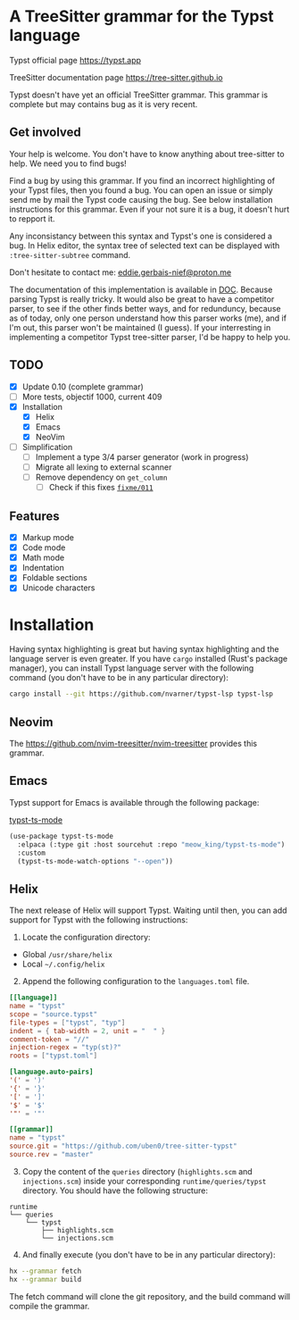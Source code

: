 # A TreeSitter grammar for the Typst language

Typst official page https://typst.app

TreeSitter documentation page https://tree-sitter.github.io

Typst doesn't have yet an official TreeSitter grammar. This grammar is complete but may contains bug as it is very recent.

## Get involved

Your help is welcome. You don't have to know anything about tree-sitter to help. We need you to find bugs!

Find a bug by using this grammar. If you find an incorrect highlighting of your Typst files, then you found a bug. You can open an issue or simply send me by mail the Typst code causing the bug. See below installation instructions for this grammar. Even if your not sure it is a bug, it doesn't hurt to repport it.

Any inconsistancy between this syntax and Typst's one is considered a bug. In Helix editor, the syntax tree of selected text can be displayed with `:tree-sitter-subtree` command.

Don't hesitate to contact me: eddie.gerbais-nief@proton.me

The documentation of this implementation is available in [DOC](DOC.md). Because parsing Typst is really tricky. It would also be great to have a competitor parser, to see if the other finds better ways, and for redunduncy, because as of today, only one person understand how this parser works (me), and if I'm out, this parser won't be maintained (I guess). If your interresting in implementing a competitor Typst tree-sitter parser, I'd be happy to help you.

## TODO

- [X] Update 0.10 (complete grammar)
- [ ] More tests, objectif 1000, current 409
- [X] Installation
  - [X] Helix
  - [X] Emacs
  - [X] NeoVim
- [ ] Simplification
  - [ ] Implement a type 3/4 parser generator (work in progress)
  - [ ] Migrate all lexing to external scanner
  - [ ] Remove dependency on `get_column`
    - [ ] Check if this fixes [`fixme/011`](corpus/fixme.scm)

## Features

- [X] Markup mode
- [X] Code mode
- [X] Math mode
- [X] Indentation
- [X] Foldable sections
- [X] Unicode characters

# Installation

Having syntax highlighting is great but having syntax highlighting and the language server is even greater. If you have `cargo` installed (Rust's package manager), you can install Typst language server with the following command (you don't have to be in any particular directory):

```sh
cargo install --git https://github.com/nvarner/typst-lsp typst-lsp
```

## Neovim

The https://github.com/nvim-treesitter/nvim-treesitter provides this grammar.

## Emacs

Typst support for Emacs is available through the following package:

[typst-ts-mode](https://git.sr.ht/~meow_king/typst-ts-mode)

```scheme
(use-package typst-ts-mode
  :elpaca (:type git :host sourcehut :repo "meow_king/typst-ts-mode")
  :custom
  (typst-ts-mode-watch-options "--open"))
```

## Helix

The next release of Helix will support Typst. Waiting until then, you can add support for Typst with the following instructions:

1. Locate the configuration directory:

- Global `/usr/share/helix`
- Local `~/.config/helix`


2. Append the following configuration to the `languages.toml` file.

```toml
[[language]]
name = "typst"
scope = "source.typst"
file-types = ["typst", "typ"]
indent = { tab-width = 2, unit = "  " }
comment-token = "//"
injection-regex = "typ(st)?"
roots = ["typst.toml"]

[language.auto-pairs]
'(' = ')'
'{' = '}'
'[' = ']'
'$' = '$'
'"' = '"'

[[grammar]]
name = "typst"
source.git = "https://github.com/uben0/tree-sitter-typst"
source.rev = "master"
```

3. Copy the content of the `queries` directory (`highlights.scm` and `injections.scm`) inside your corresponding `runtime/queries/typst` directory. You should have the following structure:

```
runtime
└── queries
    └── typst
        ├── highlights.scm
        └── injections.scm
```

4. And finally execute (you don't have to be in any particular directory):

```sh
hx --grammar fetch
hx --grammar build
```

The fetch command will clone the git repository, and the build command will compile the grammar.
